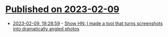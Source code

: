 # [Published on 2023-02-09](index.md)

* [2023-02-09, 19:28:59](https://news.ycombinator.com/item?id=34729849) - [Show HN: I made a tool that turns screenshots into dramatically angled photos](https://www.screenstab.com/editor/)
